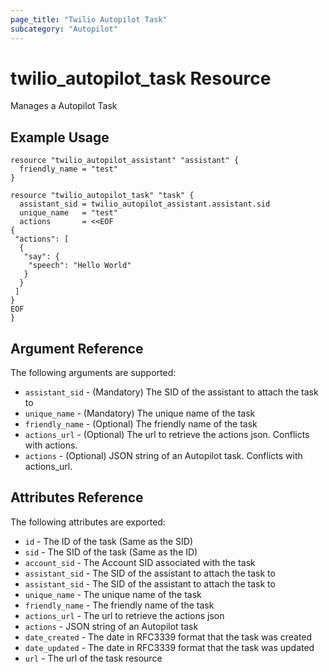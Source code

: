 ```yaml
---
page_title: "Twilio Autopilot Task"
subcategory: "Autopilot"
---
```


# twilio_autopilot_task Resource

Manages a Autopilot Task

## Example Usage

```hcl
resource "twilio_autopilot_assistant" "assistant" {
  friendly_name = "test"
}

resource "twilio_autopilot_task" "task" {
  assistant_sid = twilio_autopilot_assistant.assistant.sid
  unique_name   = "test"
  actions       = <<EOF
{
 "actions": [
  {
   "say": {
    "speech": "Hello World"
   }
  }
 ]
}
EOF
}
```

## Argument Reference

The following arguments are supported:

- `assistant_sid` - (Mandatory) The SID of the assistant to attach the task to
- `unique_name` - (Mandatory) The unique name of the task
- `friendly_name` - (Optional) The friendly name of the task
- `actions_url` - (Optional) The url to retrieve the actions json. Conflicts with actions.
- `actions` - (Optional) JSON string of an Autopilot task. Conflicts with actions_url.

## Attributes Reference

The following attributes are exported:

- `id` - The ID of the task (Same as the SID)
- `sid` - The SID of the task (Same as the ID)
- `account_sid` - The Account SID associated with the task
- `assistant_sid` - The SID of the assistant to attach the task to
- `assistant_sid` - The SID of the assistant to attach the task to
- `unique_name` - The unique name of the task
- `friendly_name` - The friendly name of the task
- `actions_url` - The url to retrieve the actions json
- `actions` - JSON string of an Autopilot task
- `date_created` - The date in RFC3339 format that the task was created
- `date_updated` - The date in RFC3339 format that the task was updated
- `url` - The url of the task resource
